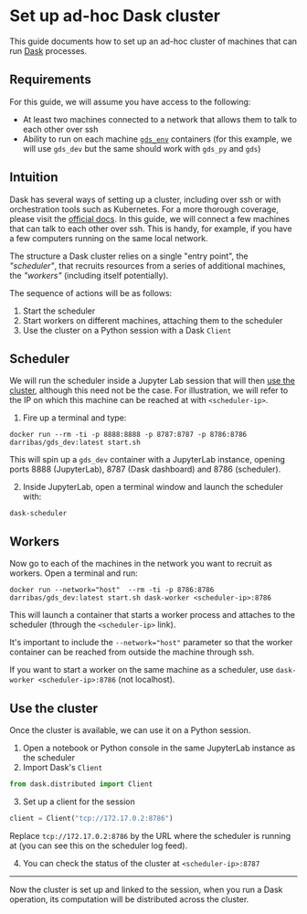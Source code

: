 # Set up ad-hoc Dask cluster

This guide documents how to set up an ad-hoc cluster of machines that can run [Dask](https://dask.org/) processes. 

## Requirements

For this guide, we will assume you have access to the following:

- At least two machines connected to a network that allows them to talk to each other over ssh
- Ability to run on each machine [`gds_env`](https://github.com/darribas/gds_env) containers (for this example, we will use `gds_dev` but the same should work with `gds_py` and `gds`)

## Intuition

Dask has several ways of setting up a cluster, including over ssh or with orchestration tools such as Kubernetes. For a more thorough coverage, please visit the [official docs](https://docs.dask.org/en/latest/setup.html). In this guide, we will connect a few machines that can talk to each other over ssh. This is handy, for example, if you have a few computers running on the same local network.

The structure a Dask cluster relies on a single "entry point", the *"scheduler"*, that recruits resources from a series of additional machines, the *"workers"* (including itself potentially).

The sequence of actions will be as follows:

1. Start the scheduler
1. Start workers on different machines, attaching them to the scheduler
1. Use the cluster on a Python session with a Dask `Client`

## Scheduler

We will run the scheduler inside a Jupyter Lab session that will then [use the cluster](#Use-the-cluster), although this need not be the case. For illustration, we will refer to the IP on which this machine can be reached at with `<scheduler-ip>`.

1. Fire up a terminal and type:

```shell
docker run --rm -ti -p 8888:8888 -p 8787:8787 -p 8786:8786 darribas/gds_dev:latest start.sh
```

This will spin up a `gds_dev` container with a JupyterLab instance, opening ports 8888 (JupyterLab), 8787 (Dask dashboard) and 8786 (scheduler).

2. Inside JupyterLab, open a terminal window and launch the scheduler with:

```shell
dask-scheduler
```

## Workers

Now go to each of the machines in the network you want to recruit as workers. Open a terminal and run:

```shell
docker run --network="host"  --rm -ti -p 8786:8786 darribas/gds_dev:latest start.sh dask-worker <scheduler-ip>:8786
```

This will launch a container that starts a worker process and attaches to the scheduler (through the `<scheduler-ip>` link). 

It's important to include the `--network="host"` parameter so that the worker container can be reached from outside the machine through ssh.

If you want to start a worker on the same machine as a scheduler, use `dask-worker <scheduler-ip>:8786` (not localhost).

## Use the cluster

Once the cluster is available, we can use it on a Python session. 

1. Open a notebook or Python console in the same JupyterLab instance as the scheduler
2. Import Dask's `Client`

```python
from dask.distributed import Client
```

3. Set up a client for the session

```python
client = Client("tcp://172.17.0.2:8786")
```

Replace `tcp://172.17.0.2:8786` by the URL where the scheduler is running at (you can see this on the scheduler log feed).

4. You can check the status of the cluster at `<scheduler-ip>:8787`

---

Now the cluster is set up and linked to the session, when you run a Dask operation, its computation will be distributed across the cluster.
